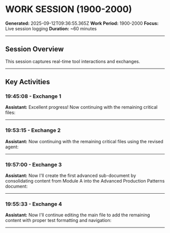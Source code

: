 # WORK SESSION (1900-2000)

**Generated:** 2025-09-12T09:36:55.365Z
**Work Period:** 1900-2000
**Focus:** Live session logging
**Duration:** ~60 minutes

---

## Session Overview

This session captures real-time tool interactions and exchanges.

---

## Key Activities

### 19:45:08 - Exchange 1

**Assistant:** Excellent progress! Now continuing with the remaining critical files:

---

### 19:53:15 - Exchange 2

**Assistant:** Now continuing with the remaining critical files using the revised agent:

---

### 19:57:00 - Exchange 3

**Assistant:** Now I'll create the first advanced sub-document by consolidating content from Module A into the Advanced Production Patterns document:

---

### 19:55:33 - Exchange 4

**Assistant:** Now I'll continue editing the main file to add the remaining content with proper test formatting and navigation:

---

